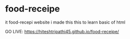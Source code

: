 # food-receipe

it food-recepi website
i made this this to learn basic of html

GO LIVE: https://hiteshtripathi45.github.io/food-receipe/
